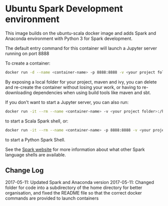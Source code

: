 # Ubuntu Spark Development environment

This image builds on the ubuntu-scala docker image and adds Spark and Anaconda environment with Python 3 for Spark development.

The default entry command for this container will launch a Jupyter server running on port 8888

To create a container:

```bash
docker run -d --name <container-name> -p 8888:8888 -v <your project folder>:/home/spark/code -v <your maven repo>:/home/spark/.m2 -v <your ivy repo>:/home/spark/.ivy2 guoguojin/ubuntu-spark-development:2.1.1
```

By exposing a local folder for your project, maven and ivy, you can delete and re-create the container without losing your work, or having to re-downloading dependencies when using build tools like maven and sbt.

If you don't want to start a Jupyter server, you can also run:

```bash
docker run -it --rm --name <container-name> -v <your project folder>:/home/spark/code -v <your maven repo>:/home/spark/.m2 -v <your ivy repo>:/home/spark/.ivy2 guoguojin/ubuntu-spark-development:2.1.1 spark-shell
```

to start a Scala Spark shell, or:

```bash
docker run -it --rm --name <container-name> -p 8888:8888 -v <your project folder>:/home/spark/code -v <your maven repo>:/home/spark/.m2 -v <your ivy repo>:/home/spark/.ivy2 guoguojin/ubuntu-spark-development:2.1.1 pyspark
```

to start a Python Spark Shell.

See the [Spark website](http://spark.apache.org/) for more information about what other Spark language shells are available.

## Change Log

2017-05-11: Updated Spark and Anaconda version
2017-05-11: Changed folder for code into a subdirectory of the home directory for better organisation, and fixed the README file so that the correct docker commands are provided to launch containers
